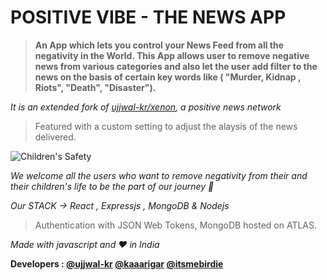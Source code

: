 # POSITIVE  VIBE - THE NEWS APP 

>**An App which lets you control your News Feed from all the negativity in the World. This App allows user to remove negative news from various categories and also let the user add filter to the news on the basis of certain key words like ( "Murder, Kidnap , Riots", "Death", "Disaster").**

*It is an extended fork of [ujjwal-kr/xenon](https://github.com/ujjwal-kr/xenon), a positive news network*


>Featured with a custom setting to adjust the alaysis of the news delivered.

![Children's Safety](https://i1.wp.com/blog.securly.com/wp-content/uploads/2018/07/securly-7-tips-on-keeping-your-child-safe-online.jpg?resize=676%2C386&ssl=1)



*We welcome all the users who want to remove negativity from their and their children's life to be the part of our journey :rocket:*

*Our STACK -> React , Expressjs , MongoDB & Nodejs*
>Authentication with JSON Web Tokens, MongoDB hosted on ATLAS.

*Made with javascript and :heart: in India* 

**Developers : [@ujjwal-kr](https://github.com/ujjwal-kr) [@kaaarigar](https://github.com/kaaarigar) [@itsmebirdie](https://github.com/itsmebirdie)**
